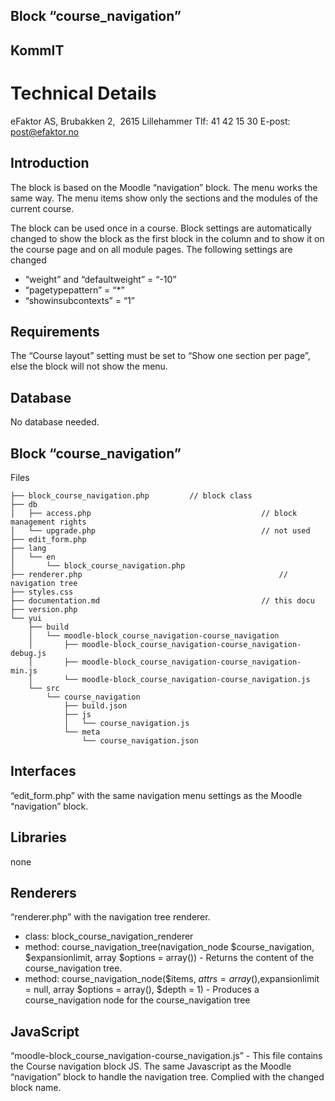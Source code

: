 ## Block “course_navigation”
## KommIT
# Technical Details

eFaktor AS, Brubakken 2,  2615 Lillehammer
Tlf: 41 42 15 30
E-post: post@efaktor.no


## Introduction
The block is based on the Moodle “navigation” block. The menu works the same way. The menu items show only the sections and the modules of the current course.

The block can be used once in a course. 
Block settings are automatically changed to show the block as the first block in the column and to show it on the course page and on all module pages.
The following settings are changed
* “weight” and “defaultweight” = “-10”
* “pagetypepattern” = “*”
* “showinsubcontexts” = “1”

## Requirements
The “Course layout” setting must be set to “Show one section per page”, else the block will not show the menu.

## Database
No database needed.

## Block “course_navigation”
Files
```
├── block_course_navigation.php   		// block class
├── db
│   ├── access.php										// block management rights
│   └── upgrade.php										// not used
├── edit_form.php
├── lang
│   └── en
│       └── block_course_navigation.php
├── renderer.php											// navigation tree
├── styles.css
├── documentation.md									// this docu
├── version.php
└── yui
    ├── build
    │   └── moodle-block_course_navigation-course_navigation
    │       ├── moodle-block_course_navigation-course_navigation-debug.js
    │       ├── moodle-block_course_navigation-course_navigation-min.js
    │       └── moodle-block_course_navigation-course_navigation.js
    └── src
        └── course_navigation
            ├── build.json
            ├── js
            │   └── course_navigation.js
            └── meta
                └── course_navigation.json
```

## Interfaces
“edit_form.php” with the same navigation menu settings as the Moodle “navigation” block.

## Libraries
none

## Renderers
“renderer.php” with the navigation tree renderer.

* class: block_course_navigation_renderer
* method: course_navigation_tree(navigation_node $course_navigation, $expansionlimit, array $options = array()) - Returns the content of the course_navigation tree.
* method: course_navigation_node($items, $attrs = array(),$expansionlimit = null, array $options = array(), $depth = 1) - Produces a course_navigation node for the course_navigation tree

## JavaScript
“moodle-block_course_navigation-course_navigation.js” - This file contains the Course navigation block JS.
The same Javascript as the Moodle “navigation” block to handle the navigation tree. Complied with the changed block name.